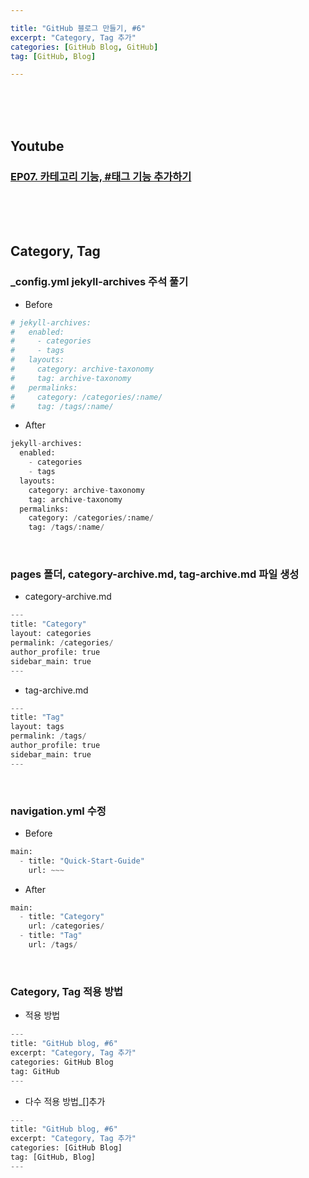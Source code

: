 ```yaml
---

title: "GitHub 블로그 만들기, #6"
excerpt: "Category, Tag 추가" 
categories: [GitHub Blog, GitHub]
tag: [GitHub, Blog]

---
```


<br><br><br>

## Youtube

### [EP07. 카테고리 기능, #태그 기능 추가하기](https://youtu.be/3UOh0rKlxjg)

<br><br><br>

## Category, Tag

### _config.yml jekyll-archives 주석 풀기

- Before

```python
# jekyll-archives:
#   enabled:
#     - categories
#     - tags
#   layouts:
#     category: archive-taxonomy
#     tag: archive-taxonomy
#   permalinks:
#     category: /categories/:name/
#     tag: /tags/:name/
```

- After

```python
jekyll-archives:
  enabled:
    - categories
    - tags
  layouts:
    category: archive-taxonomy
    tag: archive-taxonomy
  permalinks:
    category: /categories/:name/
    tag: /tags/:name/
```

<br>

### pages 폴더, category-archive.md, tag-archive.md 파일 생성

- category-archive.md

```python
---
title: "Category"
layout: categories
permalink: /categories/
author_profile: true
sidebar_main: true
---
```

- tag-archive.md

```python
---
title: "Tag"
layout: tags
permalink: /tags/
author_profile: true
sidebar_main: true
---
```

<br>

### navigation.yml 수정

- Before

```python
main:
  - title: "Quick-Start-Guide"
    url: ~~~
```

- After

```python
main:
  - title: "Category"
    url: /categories/
  - title: "Tag"
    url: /tags/
```

<br>

### Category, Tag 적용 방법

- 적용 방법

```python
---
title: "GitHub blog, #6"
excerpt: "Category, Tag 추가"
categories: GitHub Blog
tag: GitHub
---
```

- 다수 적용 방법_[]추가

```python
---
title: "GitHub blog, #6"
excerpt: "Category, Tag 추가"
categories: [GitHub Blog]
tag: [GitHub, Blog]
---
```
